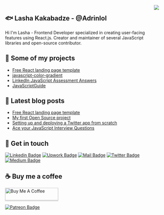 <img align='right' src="https://github-readme-stats.vercel.app/api?username=Adrinlol&show_icons=true&theme=dracula">

## 🐟 Lasha Kakabadze - @Adrinlol

Hi I'm Lasha - Frontend Developer specialized in creating user-facing features using React.js. Creator and maintainer of several JavaScript libraries and open-source contributor.

## 🚀 Some of my projects

- [Free React landing page template](https://github.com/Adrinlol/landy-react-template)
- [javascript-color-gradient](https://github.com/Adrinlol/javascript-color-gradient)
- [LinkedIn JavaScript Assessment Answers](https://github.com/Adrinlol/LinkedInJavaScriptAssessment)
- [JavaScriptGuide](https://github.com/Adrinlol/JavaScriptGuide)

## 📜 Latest blog posts

<!-- BLOG-POST-LIST:START -->
- [Free React landing page template](https://dev.to/adrinlol/free-react-landing-page-template-1f9h)
- [My first Open Source project](https://dev.to/adrinlol/my-first-open-source-project-4f2c)
- [Setting up and deploying a Twitter app from scratch](https://medium.com/swlh/setting-up-and-deploying-a-twitter-app-from-scratch-twitter-bot-article-8b6798d68a16)
- [Ace your JavaScript Interview Questions](https://medium.com/swlh/ace-your-javascript-interview-7a69694fe912)
<!-- BLOG-POST-LIST:END -->

## 🖖 Get in touch

[![Linkedin Badge](https://img.shields.io/badge/linkedin-%230077B5.svg?&style=for-the-badge&logo=linkedin&logoColor=white)](https://www.linkedin.com/in/lasha-kakabadze/)
[![Upwork Badge](https://img.shields.io/badge/upwork-32cd32?style=for-the-badge&logo=upwork&logoColor=white)](https://www.upwork.com/freelancers/~01e9d53a899f106f0d)
[![Mail Badge](https://img.shields.io/badge/email-c14438?style=for-the-badge&logo=Gmail&logoColor=white&link=mailto:l.qqbadze@gmail.com)](mailto:l.qqbadze@gmail.com)
[![Twitter Badge](https://img.shields.io/badge/twitter-1DA1F2?style=for-the-badge&logo=twitter&logoColor=white)](https://twitter.com/Adrinlolx)
[![Medium Badge](https://img.shields.io/badge/medium-333?style=for-the-badge&logo=medium&logoColor=white)](https://medium.com/@lashakakabadze)


## ☕ Buy me a coffee
<a href="https://www.buymeacoffee.com/adrinlol" target="_blank"><img src="https://www.buymeacoffee.com/assets/img/custom_images/orange_img.png" alt="Buy Me A Coffee" style="height: 41px !important;width: 174px !important;box-shadow: 0px 3px 2px 0px rgba(190, 190, 190, 0.5) !important;-webkit-box-shadow: 0px 3px 2px 0px rgba(190, 190, 190, 0.5) !important;" ></a>

[![Patreon Badge](https://img.shields.io/endpoint.svg?url=https%3A%2F%2Fshieldsio-patreon.vercel.app%2Fapi%3Fusername%3Dadrinlol%26type%3Dpatrons&style=for-the-badge)](https://www.patreon.com/adrinlol)
